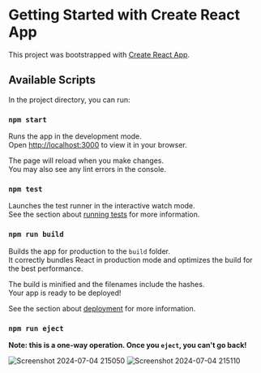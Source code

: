 # Getting Started with Create React App

This project was bootstrapped with [Create React App](https://github.com/facebook/create-react-app).

## Available Scripts

In the project directory, you can run:

### `npm start`

Runs the app in the development mode.\
Open [http://localhost:3000](http://localhost:3000) to view it in your browser.

The page will reload when you make changes.\
You may also see any lint errors in the console.

### `npm test`

Launches the test runner in the interactive watch mode.\
See the section about [running tests](https://facebook.github.io/create-react-app/docs/running-tests) for more information.

### `npm run build`

Builds the app for production to the `build` folder.\
It correctly bundles React in production mode and optimizes the build for the best performance.

The build is minified and the filenames include the hashes.\
Your app is ready to be deployed!

See the section about [deployment](https://facebook.github.io/create-react-app/docs/deployment) for more information.

### `npm run eject`

**Note: this is a one-way operation. Once you `eject`, you can't go back!**

![Screenshot 2024-07-04 215050](https://github.com/Tejas9523/React-Weather-App/assets/112255875/223ec5bb-96b9-4235-a0b9-5c7f296eb6d5)
![Screenshot 2024-07-04 215110](https://github.com/Tejas9523/React-Weather-App/assets/112255875/b23f6fdf-4a9a-4a51-b6db-71a15bedeef6)

